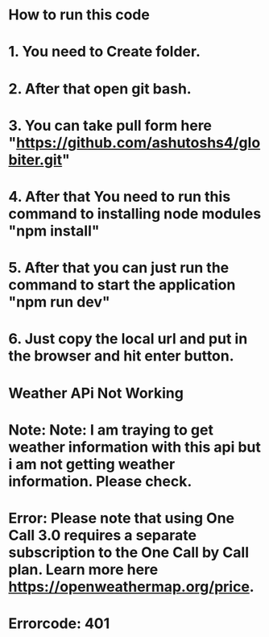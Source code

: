 # How to run this code
# 1. You need to Create folder.
# 2. After that open git bash.
# 3. You can take pull form here "https://github.com/ashutoshs4/globiter.git"
# 4. After that You need to run this command to installing node modules "npm install"
# 5. After that you can just run the command to start the application "npm run dev"
# 6. Just copy the local url and put in the browser and hit enter button.

#

# Weather APi Not Working
# Note: Note: I am traying to get weather information with this api but i am not getting weather information. Please check.
# Error: Please note that using One Call 3.0 requires a separate subscription to the One Call by Call plan. Learn more here https://openweathermap.org/price.
# Errorcode: 401
